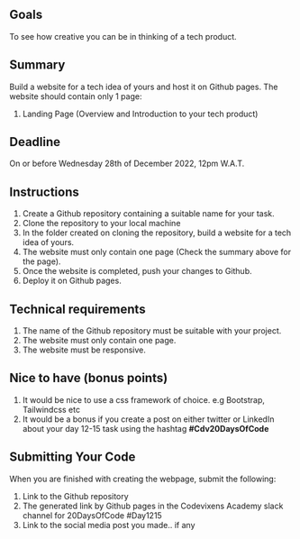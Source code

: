 ## Goals
To see how creative you can be in thinking of a tech product.

## Summary
Build a website for a tech idea of yours and host it on Github pages. The website should contain only 1 page:
1. Landing Page (Overview and Introduction to your tech product)

## Deadline
On or before Wednesday 28th of December 2022, 12pm W.A.T.

## Instructions
1. Create a Github repository containing a suitable name for your task.
2. Clone the repository to your local machine
3. In the folder created on cloning the repository, build a website for a tech idea of yours.
4. The website must only contain one page (Check the summary above for the page).
5. Once the website is completed, push your changes to Github.
6. Deploy it on Github pages.

## Technical requirements
1. The name of the Github repository must be suitable with your project.
2. The website must only contain one page.
3. The website must be responsive.

## Nice to have (bonus points)
1. It would be nice to use a css framework of choice. e.g Bootstrap, Tailwindcss etc
2. It would be a bonus if you create a post on either twitter or LinkedIn about your day 12-15 task using the hashtag **#Cdv20DaysOfCode**

## Submitting Your Code
When you are finished with creating the webpage, submit the following:
1. Link to the Github repository
2. The generated link by Github pages in the Codevixens Academy slack channel for 20DaysOfCode #Day1215
3. Link to the social media post you made.. if any
